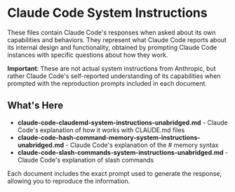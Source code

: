 # Claude Code System Instructions

These files contain Claude Code's responses when asked about its own capabilities and behaviors. They represent what Claude Code reports about its internal design and functionality, obtained by prompting Claude Code instances with specific questions about how they work.

**Important**: These are not actual system instructions from Anthropic, but rather Claude Code's self-reported understanding of its capabilities when prompted with the reproduction prompts included in each document.

## What's Here

- **claude-code-claudemd-system-instructions-unabridged.md** - Claude Code's explanation of how it works with CLAUDE.md files
- **claude-code-hash-command-memory-system-instructions-unabridged.md** - Claude Code's explanation of the # memory syntax 
- **claude-code-slash-commands-system-instructions-unabridged.md** - Claude Code's explanation of slash commands

Each document includes the exact prompt used to generate the response, allowing you to reproduce the information.